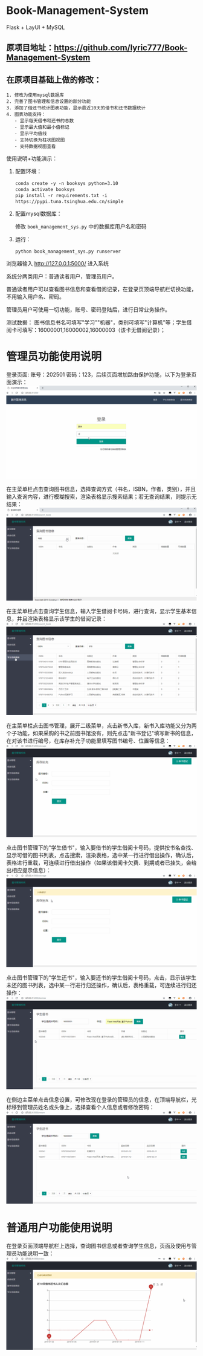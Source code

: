 # Book-Management-System
Flask + LayUI + MySQL

## 原项目地址：https://github.com/lyric777/Book-Management-System

## 在原项目基础上做的修改：

	1. 修改为使用mysql数据库
	2. 完善了图书管理和信息设置的部分功能
	3. 添加了借还书统计图表功能，显示最近10天的借书和还书数据统计
	4. 图表功能支持：
	   - 显示每天借书和还书的总数
	   - 显示最大值和最小值标记
	   - 显示平均值线
	   - 支持切换为柱状图视图
	   - 支持数据视图查看

使用说明+功能演示：

1. 配置环境：

   ```
   conda create -y -n booksys python=3.10
   conda activate booksys
   pip install -r requirements.txt -i https://pypi.tuna.tsinghua.edu.cn/simple
   ```

2. 配置mysql数据库：

   修改 `book_management_sys.py` 中的数据库用户名和密码

3. 运行：

   ```
   python book_management_sys.py runserver
   ```

浏览器输入  http://127.0.0.1:5000/  进入系统

系统分两类用户：普通读者用户，管理员用户。

普通读者用户可以查看图书信息和查看借阅记录，在登录页顶端导航栏切换功能，不用输入用户名、密码。

管理员用户可使用一切功能，账号、密码登陆后，进行日常业务操作。

测试数据： 图书信息书名可填写"学习""机器"，类别可填写"计算机"等；学生借阅卡可填写：16000001,16000002,16000003（该卡无借阅记录）；

# 管理员功能使用说明
登录页面:  账号：202501  密码：123，后续页面增加路由保护功能，以下为登录页面演示：
![image](./gif/login.gif)

在主菜单栏点击查询图书信息，选择查询方式（书名，ISBN，作者，类别），并且输入查询内容，进行模糊搜索，渲染表格显示搜索结果；若无查询结果，则提示无结果：
![image](./gif/searchbook.gif)

在主菜单栏点击查询学生信息，输入学生借阅卡号码，进行查询，显示学生基本信息，并且渲染表格显示该学生的借阅记录：
![image](./gif/searchstudent.gif)

在主菜单栏点击图书管理，展开二级菜单，点击新书入库，新书入库功能又分为两个子功能，如果采购的书之前图书馆没有，则先点击"新书登记"填写新书的信息，在对该书进行编号，在库存补充子功能里填写图书编号、位置等信息：
![image](./gif/newbook.gif)

点击图书管理下的"学生借书"，输入要借书的学生借阅卡号码，提供按书名查找、显示可借的图书列表，点击搜索，渲染表格，选中某一行进行借出操作，确认后，表格进行重载，可连续进行借出操作（如果该借阅卡欠费、到期或者已挂失，会给出相应提示信息）：
![image](./gif/borrow.gif)

点击图书管理下的"学生还书"，输入要还书的学生借阅卡号码，点击，显示该学生未还的图书列表，选中某一行进行归还操作，确认后，表格重载，可连续进行归还操作：
![image](./gif/return.gif)

在侧边主菜单点击信息设置，可修改现在登录的管理员的信息，在顶端导航栏，光标移到管理员姓名或头像上，选择查看个人信息或者修改密码：
![image](./gif/changepw.gif)

# 普通用户功能使用说明
在登录页面顶端导航栏上选择，查询图书信息或者查询学生信息，页面及使用与管理员功能说明一致：
![image](./gif/common.gif)

